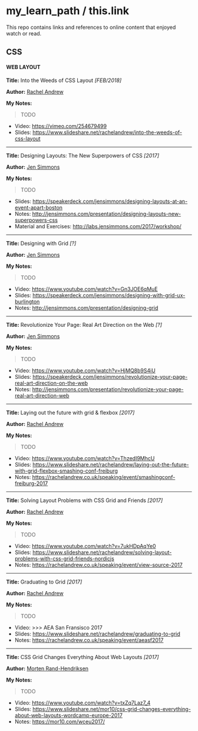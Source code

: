 # my_learn_path / this.link

This repo contains links and references to online content that enjoyed watch or read.


## CSS

#### WEB LAYOUT

**Title:** Into the Weeds of CSS Layout *[FEB/2018]*

**Author:** [Rachel Andrew](https://twitter.com/rachelandrew)

**My Notes:**

> TODO

- Video: https://vimeo.com/254679499
- Slides: https://www.slideshare.net/rachelandrew/into-the-weeds-of-css-layout

---

**Title:** Designing Layouts: The New Superpowers of CSS *[2017]*

**Author:** [Jen Simmons](https://twitter.com/jensimmons)

**My Notes:**

> TODO

- Slides: https://speakerdeck.com/jensimmons/designing-layouts-at-an-event-apart-boston
- Notes: http://jensimmons.com/presentation/designing-layouts-new-superpowers-css
- Material and Exercises: http://labs.jensimmons.com/2017/workshop/

---

**Title:** Designing with Grid *[?]*

**Author:** [Jen Simmons](https://twitter.com/jensimmons)

**My Notes:**

> TODO

- Video: https://www.youtube.com/watch?v=Gn3JOE6qMuE
- Slides: https://speakerdeck.com/jensimmons/designing-with-grid-ux-burlington
- Notes: http://jensimmons.com/presentation/designing-grid

---

**Title:** Revolutionize Your Page: Real Art Direction on the Web *[?]*

**Author:** [Jen Simmons](https://twitter.com/jensimmons)

**My Notes:**

> TODO

- Video: https://www.youtube.com/watch?v=HjMQ8b9S4iU
- Slides: https://speakerdeck.com/jensimmons/revolutionize-your-page-real-art-direction-on-the-web
- Notes: http://jensimmons.com/presentation/revolutionize-your-page-real-art-direction-web

---

**Title:** Laying out the future with grid & flexbox *[2017]*

**Author:** [Rachel Andrew](https://twitter.com/rachelandrew)

**My Notes:**

> TODO

- Video: https://www.youtube.com/watch?v=ThzedI9MhcU
- Slides: https://www.slideshare.net/rachelandrew/laying-out-the-future-with-grid-flexbox-smashing-conf-freiburg
- Notes: https://rachelandrew.co.uk/speaking/event/smashingconf-freiburg-2017

---

**Title:** Solving Layout Problems with CSS Grid and Friends *[2017]*

**Author:** [Rachel Andrew](https://twitter.com/rachelandrew)

**My Notes:**

> TODO

- Video: https://www.youtube.com/watch?v=7ukHDpAqYe0
- Slides: https://www.slideshare.net/rachelandrew/solving-layout-problems-with-css-grid-friends-nordicjs
- Notes: https://rachelandrew.co.uk/speaking/event/view-source-2017

---

**Title:** Graduating to Grid *[2017]*

**Author:** [Rachel Andrew](https://twitter.com/rachelandrew)

**My Notes:**

> TODO

- Video: >>> AEA San Fransisco 2017
- Slides: https://www.slideshare.net/rachelandrew/graduating-to-grid
- Notes: https://rachelandrew.co.uk/speaking/event/aeasf2017

---

**Title:** CSS Grid Changes Everything About Web Layouts *[2017]*

**Author:** [Morten Rand-Hendriksen](https://twitter.com/mor10)

**My Notes:**

> TODO

- Video: https://www.youtube.com/watch?v=txZq7Laz7_4
- Slides: https://www.slideshare.net/mor10/css-grid-changes-everything-about-web-layouts-wordcamp-europe-2017
- Notes: https://mor10.com/wceu2017/
